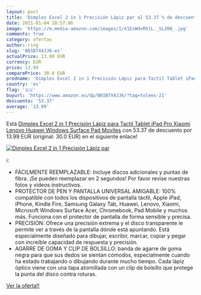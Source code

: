 ```yaml
---
layout: post
title: 'Dimples Excel 2 in 1 Precisión Lápiz par al 53.37 % de descuento'
date: 2021-01-04 18:57:06
image: 'https://m.media-amazon.com/images/I/41EsWdxRhlL._SL200_.jpg'
comments: true
category: ofertas
author: ring
slug: 'B01B7X4JJ6-es'
actualPrice: 13.99 EUR
currency: EUR
price: 13.99
comparePrice: 30.0 EUR
prodname: 'Dimples Excel 2 in 1 Precisión Lápiz para Tactil Tablet iPad Pro Xiaomi Lenovo Huawei Windows Surface Pad Moviles'
country: 'es'
flag: '🇪🇸'
buyurl: 'https://www.amazon.es/dp/B01B7X4JJ6/?tag=tolees-21'
descuento: '53.37'
average: '13.99'
---
```


Está [Dimples Excel 2 in 1 Precisión Lápiz para Tactil Tablet iPad Pro Xiaomi Lenovo Huawei Windows Surface Pad Moviles](https://www.amazon.es/dp/B01B7X4JJ6/?tag=tolees-21) con 53.37 de descuento por 13.99 EUR (original: 30.0 EUR) en el siguiente enlace!

[![Dimples Excel 2 in 1 Precisión Lápiz par](https://m.media-amazon.com/images/I/41EsWdxRhlL._SL200_.jpg)](https://www.amazon.es/dp/B01B7X4JJ6/?tag=tolees-21)

ℹ️:

- FÁCILMENTE REEMPLAZABLE: Incluye discos adicionales y puntas de fibra. ¡Se pueden reemplazar en 2 segundos! Por favor revise nuestras fotos y videos instructivos.
- PROTECTOR DE PEN Y PANTALLA UNIVERSAL AMIGABLE: 100% compatible con todos los dispositivos de pantalla táctil, Apple iPad, iPhone, Kindle Fire, Samsung Galaxy Tab, Huawei, Lenovo, Xiaomi, Microsoft Windows Surface Acer, Chromebook, Pad Mobile y muchos más. Funciona con el protector de pantalla de forma sensible y precisa.
- PRECISIÓN: Ofrece una precisión extrema y el disco transparente le permite ver a través de la pantalla dónde está apuntando. Está especialmente diseñado para dibujar, escribir, marcar, copiar y pegar con increíble capacidad de respuesta y precisión.
- AGARRE DE GOMA Y CLIP DE BOLSILLO: banda de agarre de goma negra para que sus dedos se sientan cómodos, especialmente cuando ha estado trabajando o dibujando durante mucho tiempo. Cada lápiz óptico viene con una tapa atornillada con un clip de bolsillo que protege la punta del disco contra roturas.

[Ver la oferta!!](https://www.amazon.es/dp/B01B7X4JJ6/?tag=tolees-21)
